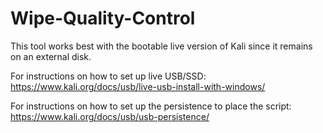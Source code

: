 # Wipe-Quality-Control

This tool works best with the bootable live version of Kali since it remains on an external disk.

For instructions on how to set up live USB/SSD: https://www.kali.org/docs/usb/live-usb-install-with-windows/

For instructions on how to set up the persistence to place the script: https://www.kali.org/docs/usb/usb-persistence/
